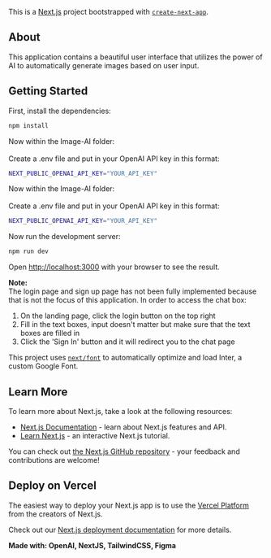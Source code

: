 This is a [Next.js](https://nextjs.org/) project bootstrapped with [`create-next-app`](https://github.com/vercel/next.js/tree/canary/packages/create-next-app).

## About

This application contains a beautiful user interface that utilizes the power of AI to automatically generate images based on user input.

## Getting Started

First, install the dependencies:

```bash
npm install
```

Now within the Image-AI folder:<br/><br/>
Create a .env file and put in your OpenAI API key in this format:

```bash
NEXT_PUBLIC_OPENAI_API_KEY="YOUR_API_KEY"
```
Now within the Image-AI folder:<br/><br/>
Create a .env file and put in your OpenAI API key in this format:
  ```bash
  NEXT_PUBLIC_OPENAI_API_KEY="YOUR_API_KEY"
  ```
Now run the development server:
```bash
npm run dev
```

Open [http://localhost:3000](http://localhost:3000) with your browser to see the result.

**Note:** <br/>
The login page and sign up page has not been fully implemented because that is not the focus of this application.
In order to access the chat box:

1. On the landing page, click the login button on the top right
2. Fill in the text boxes, input doesn't matter but make sure that the text boxes are filled in
3. Click the 'Sign In' button and it will redirect you to the chat page


This project uses [`next/font`](https://nextjs.org/docs/basic-features/font-optimization) to automatically optimize and load Inter, a custom Google Font.

## Learn More

To learn more about Next.js, take a look at the following resources:

- [Next.js Documentation](https://nextjs.org/docs) - learn about Next.js features and API.
- [Learn Next.js](https://nextjs.org/learn) - an interactive Next.js tutorial.

You can check out [the Next.js GitHub repository](https://github.com/vercel/next.js/) - your feedback and contributions are welcome!

## Deploy on Vercel

The easiest way to deploy your Next.js app is to use the [Vercel Platform](https://vercel.com/new?utm_medium=default-template&filter=next.js&utm_source=create-next-app&utm_campaign=create-next-app-readme) from the creators of Next.js.

Check out our [Next.js deployment documentation](https://nextjs.org/docs/deployment) for more details.

**Made with: OpenAI, NextJS, TailwindCSS, Figma**
